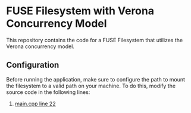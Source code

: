 # FUSE Filesystem with Verona Concurrency Model

This repository contains the code for a FUSE Filesystem that utilizes the Verona concurrency model. 
## Configuration

Before running the application, make sure to configure the path to mount the filesystem to a valid path on your machine. To do this, modify the source code in the following lines:

1. [main.cpp line 22](https://github.com/se802/FuseFileSystemBoC/blob/a62a67be9356947cba7b7ccc803b6818f2a2131b/main.cpp#L22)
